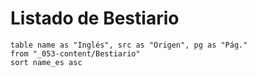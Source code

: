 # Listado de Bestiario

```dataview
table name as "Inglés", src as "Origen", pg as "Pág."
from "_053-content/Bestiario"
sort name_es asc
```